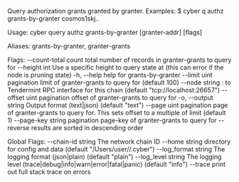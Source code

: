 Query authorization grants granted by granter.
Examples:
$ cyber q authz grants-by-granter cosmos1skj..

Usage:
  cyber query authz grants-by-granter [granter-addr] [flags]

Aliases:
  grants-by-granter, granter-grants

Flags:
      --count-total       count total number of records in granter-grants to query for
      --height int        Use a specific height to query state at (this can error if the node is pruning state)
  -h, --help              help for grants-by-granter
      --limit uint        pagination limit of granter-grants to query for (default 100)
      --node string       <host>:<port> to Tendermint RPC interface for this chain (default "tcp://localhost:26657")
      --offset uint       pagination offset of granter-grants to query for
  -o, --output string     Output format (text|json) (default "text")
      --page uint         pagination page of granter-grants to query for. This sets offset to a multiple of limit (default 1)
      --page-key string   pagination page-key of granter-grants to query for
      --reverse           results are sorted in descending order

Global Flags:
      --chain-id string     The network chain ID
      --home string         directory for config and data (default "/Users/user//.cyber")
      --log_format string   The logging format (json|plain) (default "plain")
      --log_level string    The logging level (trace|debug|info|warn|error|fatal|panic) (default "info")
      --trace               print out full stack trace on errors
